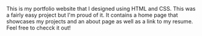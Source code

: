This is my portfolio website that I designed using HTML and CSS.
This was a fairly easy project but I'm proud of it.
It contains a home page that showcases my projects and an about page as well as a link to my resume.
Feel free to checck it out!
